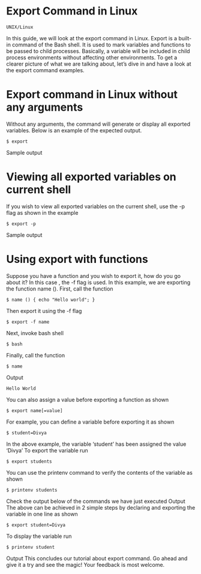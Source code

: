 # Export Command in Linux

```UNIX/Linux```

In this guide, we will look at the export command in Linux. Export is a built-in command of the Bash shell. It is used to mark variables and functions to be passed to child processes. Basically, a variable will be included in child process environments without affecting other environments. To get a clearer picture of what we are talking about, let’s dive in and have a look at the export command examples.


# Export command in Linux without any arguments


Without any arguments, the command will generate or display all exported variables. Below is an example of the expected output.


```
$ export

```


Sample output 


# Viewing all exported variables on current shell


If you wish to view all exported variables on the current shell, use the -p flag as shown in the example


```
$ export -p 

```


Sample output 


# Using export with functions


Suppose you have a function and you wish to export it, how do you go about it? In this case , the -f flag is used. In this example, we are exporting the function name (). First, call the function


```
$ name () { echo "Hello world"; }

```


Then export it using the -f flag


```
$ export -f name

```


Next, invoke bash shell


```
$ bash

```


Finally, call the function


```
$ name

```


Output


```
Hello World

```


 You can also assign a value before exporting a function as shown


```
$ export name[=value]

```


For example, you can define a variable before exporting it as shown


```
$ student=Divya

```


In the above example, the variable ‘student’ has been assigned the value ‘Divya’ To export the variable run


```
$ export students

```


You can use the printenv command to verify the contents of the variable as shown


```
$ printenv students

```


Check the output below of the commands we have just executed Output  The above can be achieved in 2 simple steps by declaring and exporting the variable in one line as shown


```
$ export student=Divya

```


To display the variable run


```
$ printenv student

```


Output  This concludes our tutorial about export command. Go ahead and give it a try and see the magic! Your feedback is most welcome.


